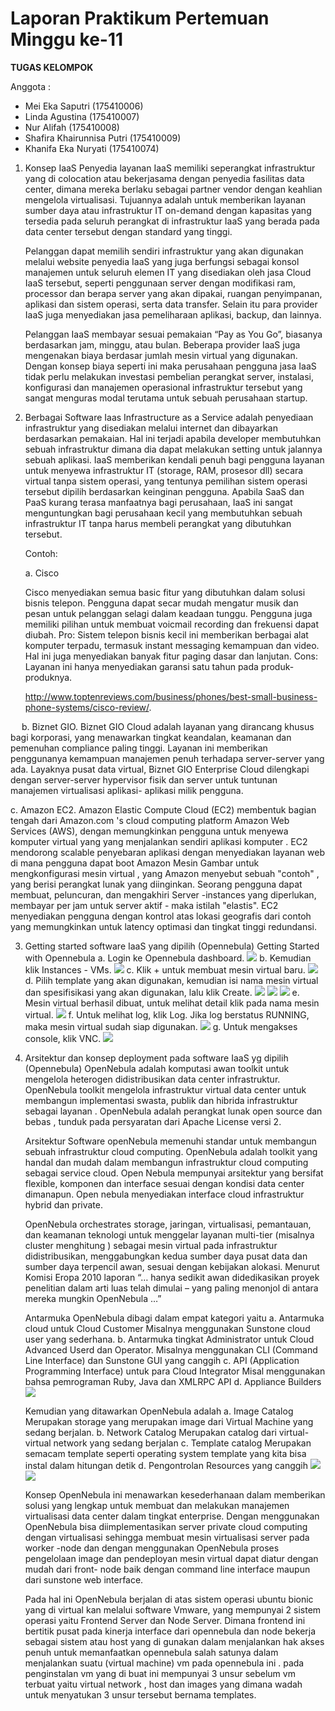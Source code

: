 # Laporan Praktikum Pertemuan Minggu ke-11

**TUGAS KELOMPOK**

Anggota :
- Mei Eka Saputri (175410006)
- Linda Agustina (175410007)
- Nur Alifah (175410008)
- Shafira Khairunnisa Putri (175410009)
- Khanifa Eka Nuryati (175410074)


1.	Konsep IaaS
    Penyedia layanan IaaS memiliki seperangkat infrastruktur yang di colocation atau bekerjasama dengan penyedia fasilitas data center, dimana mereka berlaku sebagai partner vendor dengan keahlian mengelola virtualisasi. Tujuannya adalah untuk memberikan layanan sumber daya atau infrastruktur IT on-demand dengan kapasitas yang tersedia pada seluruh perangkat di infrastruktur IaaS yang berada pada data center tersebut dengan standard yang tinggi.

    Pelanggan dapat memilih sendiri infrastruktur yang akan digunakan melalui website penyedia IaaS yang juga berfungsi sebagai konsol manajemen untuk seluruh elemen IT yang disediakan oleh jasa Cloud IaaS tersebut, seperti penggunaan server dengan modifikasi ram, processor dan berapa server yang akan dipakai, ruangan penyimpanan, aplikasi dan sistem operasi, serta data transfer. Selain itu para provider IaaS juga menyediakan jasa pemeliharaan aplikasi, backup, dan lainnya.

    Pelanggan IaaS membayar sesuai pemakaian “Pay as You Go”, biasanya berdasarkan jam, minggu, atau bulan. Beberapa provider IaaS juga mengenakan biaya berdasar jumlah mesin virtual yang digunakan. Dengan konsep biaya seperti ini maka perusahaan pengguna jasa IaaS tidak perlu melakukan investasi pembelian perangkat server, instalasi, konfigurasi dan manajemen operasional infrastruktur tersebut yang sangat menguras modal terutama untuk sebuah perusahaan startup.

2.	Berbagai Software Iaas
    Infrastructure as a Service adalah penyediaan infrastruktur yang disediakan melalui internet dan dibayarkan berdasarkan pemakaian. Hal ini terjadi apabila developer membutuhkan sebuah infrastruktur dimana dia dapat melakukan setting untuk jalannya sebuah aplikasi. IaaS memberikan kendali penuh bagi pengguna layanan untuk menyewa infrastruktur IT (storage, RAM, prosesor dll) secara virtual tanpa sistem operasi, yang tentunya pemilihan sistem operasi tersebut dipilih berdasarkan keinginan pengguna. Apabila SaaS dan PaaS kurang terasa manfaatnya bagi perusahaan, IaaS ini sangat menguntungkan bagi perusahaan kecil yang membutuhkan sebuah infrastruktur IT tanpa harus membeli perangkat yang dibutuhkan tersebut.

    Contoh:

    a. Cisco

       Cisco menyediakan semua basic fitur yang dibutuhkan dalam solusi bisnis telepon. Pengguna dapat secar mudah mengatur musik dan pesan untuk pelanggan selagi dalam keadaan tunggu. Pengguna juga memiliki pilihan untuk membuat voicmail recording dan frekuensi dapat diubah.
       Pro:
       Sistem telepon bisnis kecil ini memberikan berbagai alat komputer terpadu, termasuk instant messaging kemampuan dan video. Hal ini juga menyediakan banyak fitur paging dasar dan lanjutan.
       Cons:
       Layanan ini hanya menyediakan garansi satu tahun pada produk-produknya.

       http://www.toptenreviews.com/business/phones/best-small-business-phone-systems/cisco-review/.

 
   b. Biznet GIO.
      Biznet GIO Cloud adalah layanan yang dirancang khusus bagi korporasi, yang menawarkan tingkat keandalan, keamanan dan pemenuhan compliance paling tinggi. Layanan ini memberikan penggunanya kemampuan manajemen penuh terhadapa server-server yang ada. Layaknya pusat data virtual, Biznet GIO Enterprise Cloud dilengkapi dengan server-server hypervisor fisik dan server untuk tuntunan manajemen virtualisasi aplikasi- aplikasi milik pengguna.

   c. Amazon EC2.
      Amazon Elastic Compute Cloud (EC2) membentuk bagian tengah dari Amazon.com 's cloud computing platform Amazon Web Services (AWS), dengan memungkinkan pengguna untuk menyewa komputer virtual yang yang menjalankan sendiri aplikasi komputer . EC2 mendorong scalable penyebaran aplikasi dengan menyediakan layanan web di mana pengguna dapat boot Amazon Mesin Gambar untuk mengkonfigurasi mesin virtual , yang Amazon menyebut sebuah "contoh" , yang berisi perangkat lunak yang diinginkan. Seorang pengguna dapat membuat, peluncuran, dan mengakhiri Server -instances yang diperlukan, membayar per jam untuk server aktif - maka istilah "elastis". EC2 menyediakan pengguna dengan kontrol atas lokasi geografis dari contoh yang memungkinkan untuk latency optimasi dan tingkat tinggi redundansi.

3.	Getting started software IaaS yang dipilih (Opennebula)
    Getting Started with Opennebula
    a. Login ke Opennebula dashboard.
       ![](tcc11/1.png)
    b. Kemudian klik Instances - VMs.
       ![](tcc11/2.png)
    c. Klik + untuk membuat mesin virtual baru.
       ![](tcc11/3.png)
    d. Pilih template yang akan digunakan, kemudian isi nama mesin virtual dan spesifisikasi yang akan digunakan, lalu
       klik Create.
       ![](tcc11/4.png)
       ![](tcc11/5.png)
       ![](tcc11/6.png)
    e. Mesin virtual berhasil dibuat, untuk melihat detail klik pada nama mesin virtual.
       ![](tcc11/7.png)
    f. Untuk melihat log, klik Log. Jika log berstatus RUNNING, maka mesin virtual sudah siap digunakan.
       ![](tcc11/8.png)
    g. Untuk mengakses console, klik VNC.
       ![](tcc11/9.png)

4.	Arsitektur dan konsep deployment pada software IaaS yg dipilih (Opennebula)
    OpenNebula adalah komputasi awan toolkit untuk mengelola heterogen didistribusikan data center infrastruktur. OpenNebula toolkit mengelola infrastruktur virtual data center untuk membangun implementasi swasta, publik dan hibrida infrastruktur sebagai layanan . OpenNebula adalah  perangkat lunak open source dan bebas , tunduk pada persyaratan dari Apache License versi 2.

    Arsitektur
    Software openNebula memenuhi standar untuk membangun sebuah infrastruktur cloud computing. OpenNebula adalah toolkit yang handal dan mudah dalam membangun infrastruktur cloud computing sebagai service cloud. Open Nebula mempunyai arsitektur yang bersifat flexible, komponen dan interface sesuai dengan kondisi data center dimanapun. Open nebula menyediakan interface cloud infrastruktur hybrid dan private.

    OpenNebula orchestrates storage, jaringan, virtualisasi, pemantauan, dan keamanan  teknologi untuk menggelar layanan multi-tier (misalnya cluster menghitung ) sebagai mesin virtual pada infrastruktur didistribusikan, menggabungkan kedua sumber daya pusat data dan sumber daya terpencil awan, sesuai dengan kebijakan alokasi. Menurut Komisi Eropa 2010 laporan “… hanya sedikit awan didedikasikan proyek penelitian dalam arti luas telah dimulai – yang paling menonjol di antara mereka mungkin OpenNebula …”

    Antarmuka OpenNebula dibagi dalam empat kategori yaitu
     a. Antarmuka cloud untuk Cloud Customer
        Misalnya menggunakan Sunstone cloud user yang sederhana.
     b. Antarmuka tingkat Administrator untuk Cloud Advanced Userd dan Operator.
        Misalnya menggunakan CLI (Command Line Interface) dan Sunstone GUI yang canggih
     c.	API (Application Programming Interface) untuk para Cloud Integrator
        Misal menggunakan bahsa pemrograman Ruby, Java dan XMLRPC API
     d.	Appliance Builders
        ![](tcc11/10.png)

    Kemudian yang ditawarkan OpenNebula adalah
     a. Image Catalog
        Merupakan storage yang merupakan image dari Virtual Machine yang sedang berjalan.
     b.	Network Catalog
        Merupakan catalog dari virtual-virtual network yang sedang berjalan
     c.	Template catalog
        Merupakan semacam template seperti operating system template yang kita bisa instal dalam hitungan detik
     d.	Pengontrolan Resources yang canggih
        ![](tcc11/11.png)
        ![](tcc11/12.png)

    Konsep OpenNebula ini menawarkan kesederhanaan dalam memberikan solusi yang lengkap untuk membuat dan melakukan manajemen virtualisasi data center dalam tingkat enterprise. Dengan  menggunakan OpenNebula bisa  diimplementasikan  server private  cloud  computing dengan  virtualisasi sehingga membuat mesin virtualisasi server pada worker -node dan dengan  menggunakan OpenNebula proses  pengelolaan image dan pendeployan mesin virtual  dapat diatur dengan mudah dari front- node baik dengan command line interface maupun dari sunstone web interface.

    Pada hal ini OpenNebula berjalan di atas sistem operasi ubuntu bionic yang di virtual kan melalui software Vmware, yang mempunyai 2 sistem operasi yaitu Frontend Server dan Node Server. Dimana frontend ini bertitik pusat pada kinerja interface dari opennebula dan node bekerja sebagai sistem atau host yang di gunakan dalam menjalankan hak akses penuh untuk memanfaatkan opennebula salah satunya dalam menjalankan suatu (virtual machine) vm pada opennebula ini . pada penginstalan vm yang di buat ini mempunyai 3 unsur sebelum vm terbuat yaitu virtual network , host dan images yang dimana wadah untuk menyatukan 3 unsur tersebut bernama templates.
